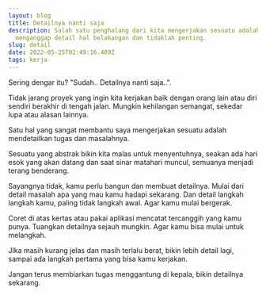 ```yaml
---
layout: blog
title: Detailnya nanti saja
description: Salah satu penghalang dari kita mengerjakan sesuatu adalah
  menganggap detail hal belakangan dan tidaklah penting.
slug: detail
date: 2022-05-25T02:49:16.489Z
tags: kerja
---
```

Sering dengar itu? "Sudah.. Detailnya nanti saja..".

Tidak jarang proyek yang ingin kita kerjakan baik dengan orang lain atau diri sendiri berakhir di tengah jalan. Mungkin kehilangan semangat, sekedar lupa atau alasan lainnya.

Satu hal yang sangat membantu saya mengerjakan sesuatu adalah mendetailkan tugas dan masalahnya.

Sesuatu yang abstrak bikin kita malas untuk menyentuhnya, seakan ada hari esok yang akan datang dan saat sinar matahari muncul, semuanya menjadi terang benderang.

Sayangnya tidak, kamu perlu bangun dan membuat detailnya. Mulai dari detail masalah apa yang mau kamu hadapi sekarang. Dan detail langkah langkah kamu, paling tidak langkah awal. Agar kamu mulai bergerak.

Coret di atas kertas atau pakai aplikasi mencatat tercanggih yang kamu punya. Tuangkan detailnya sejauh mungkin. Agar kamu bisa mulai untuk melangkah. 

JIka masih kurang jelas dan masih terlalu berat, bikin lebih detail lagi, sampai ada langkah pertama yang bisa kamu kerjakan.

Jangan terus membiarkan tugas menggantung di kepala, bikin detailnya sekarang.